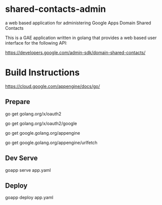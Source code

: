 # shared-contacts-admin
a web based application for administering Google Apps Domain Shared Contacts

This is a GAE application written in golang that provides a web based user interface for the following API:

https://developers.google.com/admin-sdk/domain-shared-contacts/

Build Instructions
===========

https://cloud.google.com/appengine/docs/go/

Prepare
-------
  
  go get golang.org/x/oauth2
  
  go get golang.org/x/oauth2/google
  
  go get google.golang.org/appengine
  
  go get google.golang.org/appengine/urlfetch

Dev Serve
---------

  goapp serve app.yaml

Deploy
------

  goapp deploy app.yaml


